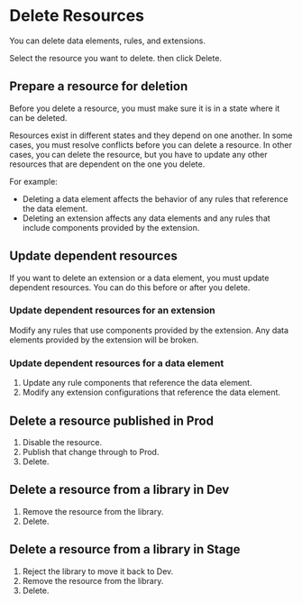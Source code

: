 # Delete Resources

You can delete data elements, rules, and extensions.

Select the resource you want to delete. then click Delete.

## Prepare a resource for deletion

Before you delete a resource, you must make sure it is in a state where it can be deleted.

Resources exist in different states and they depend on one another. In some cases, you must resolve conflicts before you can delete a resource. In other cases, you can delete the resource, but you have to update any other resources that are dependent on the one you delete.

For example:

* Deleting a data element affects the behavior of any rules that reference the data element.
* Deleting an extension affects any data elements and any rules that include components provided by the extension.

## Update dependent resources

If you want to delete an extension or a data element, you must update dependent resources. You can do this before or after you delete.

### Update dependent resources for an extension

Modify any rules that use components provided by the extension. Any data elements provided by the extension will be broken.

### Update dependent resources for a data element

1. Update any rule components that reference the data element.
2. Modify any extension configurations that reference the data element.

## Delete a resource published in Prod

1. Disable the resource.
2. Publish that change through to Prod.
3. Delete.

## Delete a resource from a library in Dev

1. Remove the resource from the library.
2. Delete.

## Delete a resource from a library in Stage

1. Reject the library to move it back to Dev.
2. Remove the resource from the library.
3. Delete.


